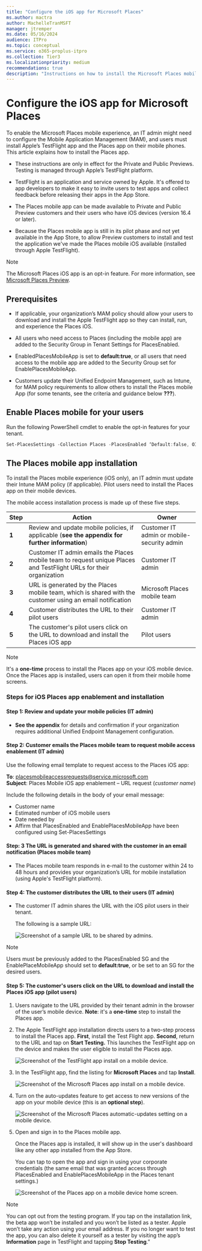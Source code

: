 ```yaml
---
title: "Configure the iOS app for Microsoft Places"
ms.author: mactra
author: MachelleTranMSFT
manager: jtremper
ms.date: 05/16/2024
audience: ITPro
ms.topic: conceptual
ms.service: o365-proplus-itpro
ms.collection: Tier3
ms.localizationpriority: medium
recommendations: true
description: "Instructions on how to install the Microsoft Places mobile app (iOS only)."
---
```

# Configure the iOS app for Microsoft Places

To enable the Microsoft Places mobile experience, an IT admin might need to configure the Mobile Application Management (MAM), and users must install Apple’s TestFlight app and the Places app on their mobile phones. This article explains how to install the Places app.

- These instructions are only in effect for the Private and Public Previews. Testing is managed through Apple’s TestFlight platform.

- TestFlight is an application and service owned by Apple. It's offered to app developers to make it easy to invite users to test apps and collect feedback before releasing their apps in the App Store.

- The Places mobile app can be made available to Private and Public Preview customers and their users who have iOS devices (version 16.4 or later).  

- Because the Places mobile app is still in its pilot phase and not yet available in the App Store, to allow Preview customers to install and test the application we've made the Places mobile iOS available (installed through Apple TestFlight).

> [!NOTE]
> The Microsoft Places iOS app is an opt-in feature. For more information, see [Microsoft Places Preview](https://www.microsoft.com/en-us/microsoft-places).

## Prerequisites

- If applicable, your organization’s MAM policy should allow your users to download and install the Apple TestFlight app so they can install, run, and experience the Places iOS.

- All users who need access to Places (including the mobile app) are added to the Security Group in Tenant Settings for PlacesEnabled.

- EnabledPlacesMobileApp is set to **default:true**, or all users that need access to the mobile app are added to the Security Group set for EnablePlacesMobileApp.

- Customers update their Unified Endpoint Management, such as Intune, for MAM policy requirements to allow others to install the Places mobile App (for some tenants, see the criteria and guidance below **???**).

## Enable Places mobile for your users

Run the following PowerShell cmdlet to enable the opt-in features for your tenant.

```powershell
Set-PlacesSettings -Collection Places -PlacesEnabled ‘Default:false, OID<Security Group OID>@<TenantId>:true’ -EnablePlacesMobileApp ‘Default:true’ 
```

## The Places mobile app installation

To install the Places mobile experience (iOS only), an IT admin must update their Intune MAM policy (if applicable). Pilot users need to install the Places app on their mobile devices.

The mobile access installation process is made up of these five steps.

|Step  |Action     |Owner     |
|---------|---------|---------|
|**1**|Review and update mobile policies, if applicable (**see the appendix for further information**) |Customer IT admin or mobile-security admin  |
|**2**|Customer IT admin emails the Places mobile team to request unique Places and TestFlight URLs for their organization | Customer IT admin |
|**3**|URL is generated by the Places mobile team, which is shared with the customer using an email notification |Microsoft Places mobile team |
|**4**|Customer distributes the URL to their pilot users |Customer IT admin |
|**5**|The customer's pilot users click on the URL to download and install the Places iOS app |Pilot users |

> [!NOTE]
> It's a **one-time** process to install the Places app on your iOS mobile device. Once the Places app is installed, users can open it from their mobile home screens.

### Steps for iOS Places app enablement and installation

#### Step 1: Review and update your mobile policies (IT admin)

- **See the appendix** for details and confirmation if your organization requires additional Unified Endpoint Management configuration.

#### Step 2: Customer emails the Places mobile team to request mobile access enablement (IT admin)

Use the following email template to request access to the Places iOS app:

**To**: placesmobileaccessrequests@service.microsoft.com<br>
**Subject**: Places Mobile iOS app enablement – URL request (*customer name*)

Include the following details in the body of your email message:
- Customer name
- Estimated number of iOS mobile users
- Date needed by
- Affirm that PlacesEnabled and EnablePlacesMobileApp have been configured using Set-PlacesSettings

#### Step: 3 The URL is generated and shared with the customer in an email notification (Places mobile team)

- The Places mobile team responds in e-mail to the customer within 24 to 48 hours and provides your organization’s URL for mobile installation (using Apple's TestFlight platform).

#### Step 4: The customer distributes the URL to their users (IT admin)

- The customer IT admin shares the URL with the iOS pilot users in their tenant.

   The following is a sample URL:

   ![Screenshot of a sample URL to be shared by admins.](../images/places/configure-ios-app-001.png)

> [!NOTE]
> Users must be previously added to the PlacesEnabled SG and the EnablePlaceMobileApp should set to **default:true**, or be set to an SG for the desired users.

#### Step 5: The customer's users click on the URL to download and install the Places iOS app (pilot users)

1. Users navigate to the URL provided by their tenant admin in the browser of the user’s mobile device. **Note**: it's a **one-time** step to install the Places app.
2. The Apple TestFlight app installation directs users to a two-step process to install the Places app. **First**, install the Test Flight app. **Second**, return to the URL and tap on **Start Testing.** This launches the TestFlight app on the device and makes the user eligible to install the Places app.

   ![Screenshot of the TestFlight app install on a mobile device.](../images/places/configure-ios-app-002b.png)

3. In the TestFlight app, find the listing for **Microsoft Places** and tap **Install**.

   ![Screenshot of the Microsoft Places app install on a mobile device.](../images/places/configure-ios-app-003.png)

4. Turn on the auto-updates feature to get access to new versions of the app on your mobile device (this is an **optional step**).

   ![Screenshot of the Microsoft Places automatic-updates setting on a mobile device.](../images/places/configure-ios-app-004.png)

5. Open and sign in to the Places mobile app.

   Once the Places app is installed, it will show up in the user's dashboard like any other app installed from the App Store.

   You can tap to open the app and sign in using your corporate credentials (the same email that was granted access through PlacesEnabled and EnablePlacesMobileApp in the Places tenant settings.)

   ![Screenshot of the Places app on a mobile device home screen.](../images/places/configure-ios-app-005.png)

> [!NOTE]
> You can opt out from the testing program. If you tap on the installation link, the beta app won’t be installed and you won’t be listed as a tester. Apple won’t take any action using your email address. If you no longer want to test the app, you can also delete it yourself as a tester by visiting the app’s **Information** page in TestFlight and tapping **Stop Testing**.”
